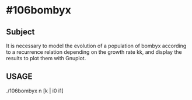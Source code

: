 #106bombyx
==========

## Subject

It is necessary to model the evolution of a population of bombyx according to a recurrence relation depending on the growth rate kk, and display the results to plot them with Gnuplot.

## USAGE

./106bombyx n [k | i0 i1]
